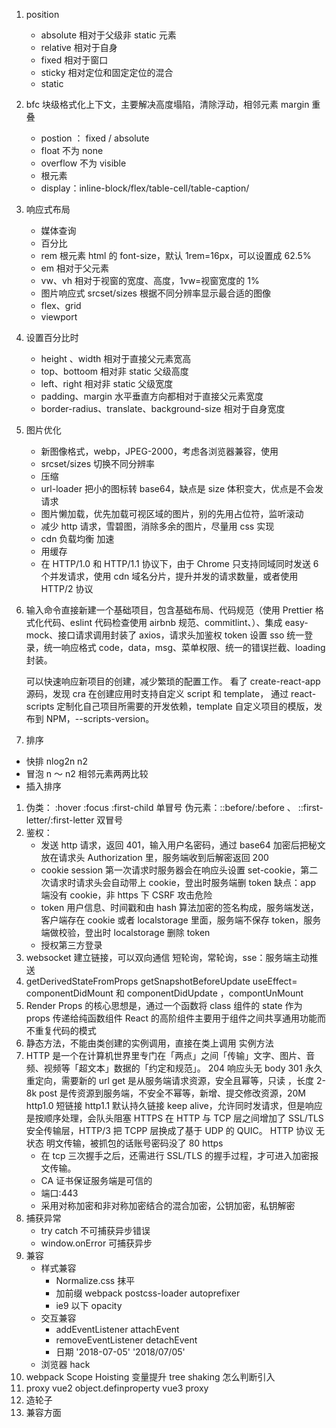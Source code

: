 1. position
   - absolute 相对于父级非 static 元素
   - relative 相对于自身
   - fixed 相对于窗口
   - sticky 相对定位和固定定位的混合
   - static
1. bfc 块级格式化上下文，主要解决高度塌陷，清除浮动，相邻元素 margin 重叠
   - postion ： fixed / absolute
   - float 不为 none
   - overflow 不为 visible
   - 根元素
   - display：inline-block/flex/table-cell/table-caption/
1. 响应式布局

   - 媒体查询
   - 百分比
   - rem 根元素 html 的 font-size，默认 1rem=16px，可以设置成 62.5%
   - em 相对于父元素
   - vw、vh 相对于视窗的宽度、高度，1vw=视窗宽度的 1%
   - 图片响应式 srcset/sizes 根据不同分辨率显示最合适的图像
   - flex、grid
   - viewport <meta name="viewport" content="width=device-width, initial-scale=1, maximum-scale=1">

1. 设置百分比时

   - height 、width 相对于直接父元素宽高
   - top、bottoom 相对非 static 父级高度
   - left、right 相对非 static 父级宽度
   - padding、margin 水平垂直方向都相对于直接父元素宽度
   - border-radius、translate、background-size 相对于自身宽度

1. 图片优化

   - 新图像格式，webp，JPEG-2000，考虑各浏览器兼容，使用
     <picture>
     <source type="image/webp" srcset="pyramid.webp">
     <img src="pyramid.png" alt="">
     </picture>
   - srcset/sizes 切换不同分辨率
   - 压缩
   - url-loader 把小的图标转 base64，缺点是 size 体积变大，优点是不会发请求
   - 图片懒加载，优先加载可视区域的图片，别的先用占位符，监听滚动
   - 减少 http 请求，雪碧图，消除多余的图片，尽量用 css 实现
   - cdn 负载均衡 加速
   - 用缓存
   - 在 HTTP/1.0 和 HTTP/1.1 协议下，由于 Chrome 只支持同域同时发送 6 个并发请求，使用 cdn 域名分片，提升并发的请求数量，或者使用 HTTP/2 协议

1. 输入命令直接新建一个基础项目，包含基础布局、代码规范（使用 Prettier 格式化代码、eslint 代码检查使用 airbnb 规范、commitlint、）、集成 easy-mock、接口请求调用封装了 axios，请求头加鉴权 token 设置 sso 统一登录，统一响应格式 code，data，msg、菜单权限、统一的错误拦截、loading 封装。

   可以快速响应新项目的创建，减少繁琐的配置工作。
   看了 create-react-app 源码，发现 cra 在创建应用时支持自定义 script 和 template，
   通过 react-scripts 定制化自己项目所需要的开发依赖，template 自定义项目的模版，发布到 NPM，--scripts-version。

1. 排序

- 快排 nlog2n n2
- 冒泡 n ～ n2 相邻元素两两比较
- 插入排序

1. 伪类： :hover :focus :first-child 单冒号
   伪元素：::before/:before 、 ::first-letter/:first-letter 双冒号
1. 鉴权：
   - 发送 http 请求，返回 401，输入用户名密码，通过 base64 加密后把秘文放在请求头 Authorization 里，服务端收到后解密返回 200
   - cookie session 第一次请求时服务器会在响应头设置 set-cookie，第二次请求时请求头会自动带上 cookie，登出时服务端删 token 缺点：app 端没有 cookie，非 https 下 CSRF 攻击危险
   - token 用户信息、时间戳和由 hash 算法加密的签名构成，服务端发送，客户端存在 cookie 或者 localstorage 里面，服务端不保存 token，服务端做校验，登出时 localstorage 删除 token
   - 授权第三方登录
1. websocket 建立链接，可以双向通信
   短轮询，常轮询，sse：服务端主动推送
1. getDerivedStateFromProps
   getSnapshotBeforeUpdate
   useEffect= componentDidMount 和 componentDidUpdate ，compontUnMount
1. Render Props 的核心思想是，通过一个函数将 class 组件的 state 作为 props 传递给纯函数组件
   React 的高阶组件主要用于组件之间共享通用功能而不重复代码的模式
1. 静态方法，不能由类创建的实例调用，直接在类上调用
   实例方法
1. HTTP 是一个在计算机世界里专门在「两点」之间「传输」文字、图片、音频、视频等「超文本」数据的「约定和规范」。
   204 响应头无 body
   301 永久重定向，需要新的 url
   get 是从服务端请求资源，安全且幂等，只读 ，长度 2-8k
   post 是传资源到服务端，不安全不幂等，新增、提交修改资源，20M
   http1.0 短链接
   http1.1 默认持久链接 keep alive，允许同时发请求，但是响应是按顺序处理，会队头阻塞
   HTTPS 在 HTTP 与 TCP 层之间增加了 SSL/TLS 安全传输层，HTTP/3 把 TCPP 层换成了基于 UDP 的 QUIC。
   HTTP 协议 无状态 明文传输，被抓包的话账号密码没了 80
   https
   - 在 tcp 三次握手之后，还需进行 SSL/TLS 的握手过程，才可进入加密报文传输。
   - CA 证书保证服务端是可信的
   - 端口:443
   - 采用对称加密和非对称加密结合的混合加密，公钥加密，私钥解密
1. 捕获异常
   - try catch 不可捕获异步错误
   - window.onError 可捕获异步
1. 兼容
   - 样式兼容
     - Normalize.css 抹平
     - 加前缀 webpack postcss-loader autoprefixer
     - ie9 以下 opacity
   - 交互兼容
     - addEventListener attachEvent
     - removeEventListener detachEvent
     - 日期 '2018-07-05' '2018/07/05'
   - 浏览器 hack
1. webpack Scope Hoisting 变量提升
   tree shaking 怎么判断引入
1. proxy vue2 object.definproperty
   vue3 proxy
1. 造轮子
1. 兼容方面
